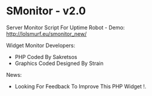 SMonitor - v2.0
===============
Server Monitor Script For Uptime Robot - Demo: http://lolsmurf.eu/smonitor_new/

Widget Monitor Developers: 
* PHP Coded By Sakretsos
* Graphics Coded Designed By Strain

News:
* Looking For Feedback To Improve This PHP Widget !.

